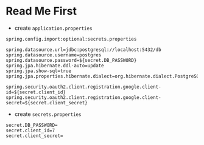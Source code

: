 # Read Me First

- create `application.properties`

```properties
spring.config.import:optional:secrets.properties

spring.datasource.url=jdbc:postgresql://localhost:5432/db
spring.datasource.username=postgres
spring.datasource.password=${secret.DB_PASSWORD}
spring.jpa.hibernate.ddl-auto=update
spring.jpa.show-sql=true
spring.jpa.properties.hibernate.dialect=org.hibernate.dialect.PostgreSQLDialect

spring.security.oauth2.client.registration.google.client-id=${secret.client_id}
spring.security.oauth2.client.registration.google.client-secret=${secret.client_secret}
```

- create `secrets.properties`

```properties
secret.DB_PASSWORD=
secret.client_id=7
secret.client_secret=
```